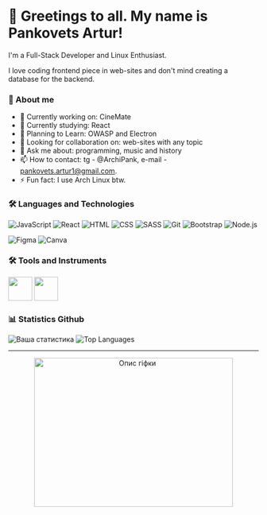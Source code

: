 # 👋 Greetings to all. My name is Pankovets Artur!

I'm a Full-Stack Developer and Linux Enthusiast.

I love coding frontend piece in web-sites and don't mind creating a database for the backend.

### 🚀 About me

- 🔭 Currently working on: CineMate
- 🌱 Currently studying: React
- 🎯 Planning to Learn: OWASP and Electron
- 👯 Looking for collaboration on: web-sites with any topic
- 💬 Ask me about: programming, music and history
- 📫 How to contact: tg - @ArchiPank, e-mail - pankovets.artur1@gmail.com.
- ⚡ Fun fact: I use Arch Linux btw.

### 🛠 Languages and Technologies

![JavaScript](https://img.shields.io/badge/JavaScript-F7DF1E?style=for-the-badge&logo=javascript&logoColor=black) ![React](https://img.shields.io/badge/React-61DAFB?style=for-the-badge&logo=react&logoColor=black) ![HTML](https://img.shields.io/badge/HTML-E34F26?style=for-the-badge&logo=html5&logoColor=white) ![CSS](https://img.shields.io/badge/CSS-1572B6?style=for-the-badge&logo=css3&logoColor=white) ![SASS](https://img.shields.io/badge/SASS-CC6699?style=for-the-badge&logo=sass&logoColor=white) ![Git](https://img.shields.io/badge/Git-F05032?style=for-the-badge&logo=git&logoColor=white) ![Bootstrap](https://img.shields.io/badge/Bootstrap-7952B3?style=for-the-badge&logo=bootstrap&logoColor=white) ![Node.js](https://img.shields.io/badge/Node.js-339933?style=for-the-badge&logo=nodedotjs&logoColor=white)

![Figma](https://img.shields.io/badge/Figma-F24E1E?style=for-the-badge&logo=figma&logoColor=white)
![Canva](https://img.shields.io/badge/Canva-00C4CC?style=for-the-badge&logo=canva&logoColor=white)

### 🛠 Tools and Instruments

<img src="https://cdn.jsdelivr.net/gh/devicons/devicon/icons/archlinux/archlinux-original.svg" width="48" height="48"/> <img src="https://cdn.jsdelivr.net/gh/devicons/devicon/icons/vscode/vscode-original.svg" width="48" height="48"/>

### 📊 Statistics Github

![Ваша статистика](https://github-readme-stats.vercel.app/api?username=Pan-Artur&show_icons=true&theme=radical)
![Top Languages](https://github-readme-stats.vercel.app/api/top-langs/?username=Pan-Artur&layout=compact&theme=radical)

---

<div align="center">
  <img src="https://media3.giphy.com/media/v1.Y2lkPTc5MGI3NjExbXZsejFsNWVmZWVrdGVqMTVycHgyYzNudzBnNjltNHlsdnZrZ3hyZCZlcD12MV9pbnRlcm5hbF9naWZfYnlfaWQmY3Q9Zw/euIBG1u6KdxAc/giphy.gif" width="400" height="300" alt="Опис гіфки"/>
<div/>
